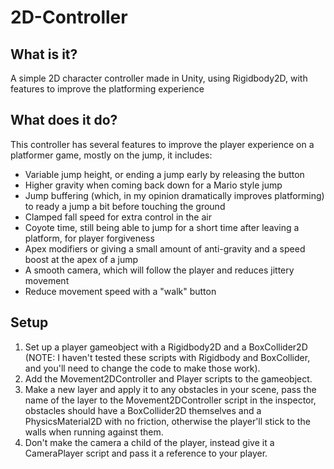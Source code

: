 # 2D-Controller

## What is it?
A simple 2D character controller made in Unity, using Rigidbody2D, with features to improve the platforming experience

## What does it do?
This controller has several features to improve the player experience on a platformer game, mostly on the jump, it includes:

- Variable jump height, or ending a jump early by releasing the button
- Higher gravity when coming back down for a Mario style jump
- Jump buffering (which, in my opinion dramatically improves platforming) to ready a jump a bit before touching the ground
- Clamped fall speed for extra control in the air
- Coyote time, still being able to jump for a short time after leaving a platform, for player forgiveness
- Apex modifiers or giving a small amount of anti-gravity and a speed boost at the apex of a jump
- A smooth camera, which will follow the player and reduces jittery movement
- Reduce movement speed with a "walk" button

## Setup

1. Set up a player gameobject with a Rigidbody2D and a BoxCollider2D (NOTE: I haven't tested these scripts with Rigidbody and BoxCollider, and you'll need to change the code to make those work).
2. Add the Movement2DController and Player scripts to the gameobject.
3. Make a new layer and apply it to any obstacles in your scene, pass the name of the layer to the Movement2DController script in the inspector, obstacles should have a BoxCollider2D themselves and a PhysicsMaterial2D with no friction, otherwise the player'll stick to the walls when running against them.
4. Don't make the camera a child of the player, instead give it a CameraPlayer script and pass it a reference to your player.
